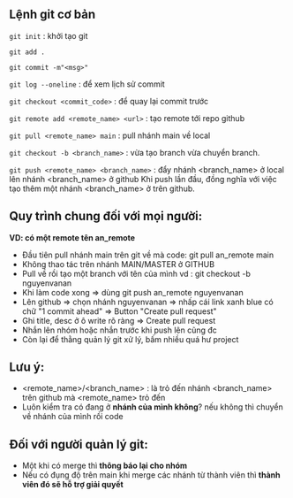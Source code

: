 ## Lệnh git cơ bản

`git init` : khởi tạo git

`git add .`

`git commit -m"<msg>"`

`git log --oneline` : để xem lịch sử commit

`git checkout <commit_code>` : để quay lại commit trước

`git remote add <remote_name> <url>` : tạo remote tới repo github

`git pull <remote_name> main` : pull nhánh main về local

`git checkout -b <branch_name>` : vừa tạo branch vừa chuyển branch.



`git push <remote_name> <branch_name>` : 
	đẩy nhánh <branch_name> ở local lên nhánh <branch_name> ở github
	Khi push lần đầu, đồng nghĩa với việc tạo thêm một nhánh <branch_name> ở trên github.


## Quy trình chung đối với mọi người: 
**VD: có một remote tên an_remote**
- Đầu tiên pull nhánh main trên git về mà code: git pull an_remote main
- Không thao tác trên nhánh MAIN/MASTER ở GITHUB
- Pull về rồi tạo một branch với tên của mình vd : git checkout -b nguyenvanan
- Khi làm code xong => dùng git push an_remote nguyenvanan
- Lên github => chọn nhánh nguyenvanan => nhấp cái link xanh blue có chữ "1 commit ahead" => Button "Create pull request"
- Ghi title, desc ở ô write rõ ràng => Create pull request
- Nhắn lên nhóm hoặc nhắn trước khi push lên cũng đc
- Còn lại để thằng quản lý git xử lý, bấm nhiều quá hư project

## Lưu ý:
- <remote_name>/<branch_name> : là trỏ đến nhánh <branch_name> trên github mà <remote_name> trỏ đến
- Luôn kiểm tra có đang ở **nhánh của mình không**? nếu không thì chuyển về nhánh của mình rồi code

## Đối với người quản lý git:
- Một khi có merge thì **thông báo lại cho nhóm**
- Nếu có đụng độ trên main khi merge các nhánh từ thành viên thì **thành viên đó sẽ hỗ trợ giải quyết**
